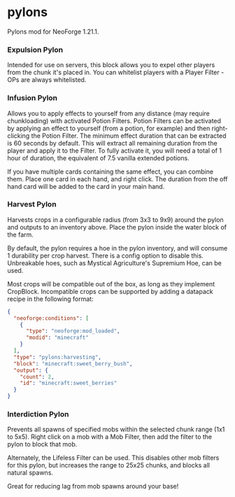 # pylons
Pylons mod for NeoForge 1.21.1.

### Expulsion Pylon
Intended for use on servers, this block allows you to expel other players from the chunk it's placed in.
You can whitelist players with a Player Filter - OPs are always whitelisted.

### Infusion Pylon
Allows you to apply effects to yourself from any distance (may require chunkloading) with activated Potion Filters.
Potion Filters can be activated by applying an effect to yourself (from a potion, for example) and then right-clicking the Potion Filter.
The minimum effect duration that can be extracted is 60 seconds by default.
This will extract all remaining duration from the player and apply it to the Filter.
To fully activate it, you will need a total of 1 hour of duration, the equivalent of 7.5 vanilla extended potions.

If you have multiple cards containing the same effect, you can combine them.
Place one card in each hand, and right click.
The duration from the off hand card will be added to the card in your main hand.

### Harvest Pylon
Harvests crops in a configurable radius (from 3x3 to 9x9) around the pylon and outputs to an inventory above.
Place the pylon inside the water block of the farm.

By default, the pylon requires a hoe in the pylon inventory, and will consume 1 durability per crop harvest.
There is a config option to disable this. Unbreakable hoes, such as Mystical Agriculture's Supremium Hoe, can be used.

Most crops will be compatible out of the box, as long as they implement CropBlock.
Incompatible crops can be supported by adding a datapack recipe in the following format:

```json
{
  "neoforge:conditions": [
    {
      "type": "neoforge:mod_loaded",
      "modid": "minecraft"
    }
  ],
  "type": "pylons:harvesting",
  "block": "minecraft:sweet_berry_bush",
  "output": {
    "count": 2,
    "id": "minecraft:sweet_berries"
  }
}
```

### Interdiction Pylon
Prevents all spawns of specified mobs within the selected chunk range (1x1 to 5x5).
Right click on a mob with a Mob Filter, then add the filter to the pylon to block that mob.

Alternately, the Lifeless Filter can be used. This disables other mob filters for this pylon,
but increases the range to 25x25 chunks, and blocks all natural spawns.

Great for reducing lag from mob spawns around your base!
